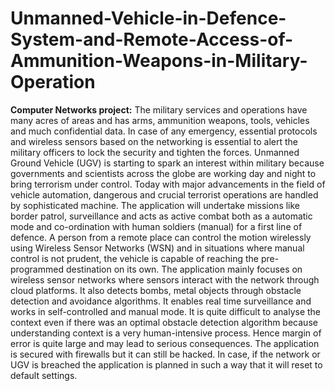 # Unmanned-Vehicle-in-Defence-System-and-Remote-Access-of-Ammunition-Weapons-in-Military-Operation
**Computer Networks project:**
                The military services and operations have many acres of areas and has arms, ammunition weapons, tools, vehicles and much confidential data. In case of any emergency, essential protocols and wireless sensors based on the networking is essential to alert the military officers to lock the security and tighten the forces. Unmanned Ground Vehicle (UGV) is starting to spark an interest within military because governments and scientists across the globe are working day and night to bring terrorism under control. Today with major advancements in the field of vehicle automation, dangerous and crucial terrorist operations are handled by sophisticated machine. The application will undertake missions like border patrol, surveillance and acts as active combat both as a automatic mode and co-ordination with human soldiers (manual) for a first line of defence. A person from a remote place can control the motion wirelessly using Wireless Sensor Networks (WSN) and in situations where manual control is not prudent, the vehicle is capable of reaching the pre-programmed destination on its own. The application mainly focuses on wireless sensor networks where sensors interact with the network through cloud platforms. It also detects bombs, metal objects through obstacle detection and avoidance algorithms. It enables real time surveillance and works in self-controlled and manual mode. It is quite difficult to analyse the context even if there was an optimal obstacle detection algorithm because understanding context is a very human-intensive process. Hence margin of error is quite large and may lead to serious consequences. The application is secured with firewalls but it can still be hacked. In case, if the network or UGV is breached the application is planned in such a way that it will reset to default settings.

